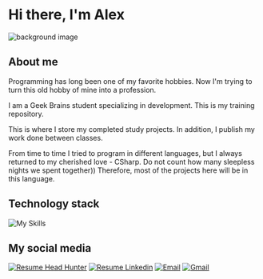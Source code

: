 # Hi there, I'm Alex
![ background image](https://www.michaelpage.com.ph/sites/michaelpage.com.ph/files/2022-06/Software%20Developer.jpg)


## About me

Programming has long been one of my favorite hobbies. Now I'm trying to turn this old hobby of mine into a profession.

I am a Geek Brains student specializing in development. This is my training repository.

This is where I store my completed study projects. In addition, I publish my work done between classes.

From time to time I tried to program in different languages, but I always returned to my cherished love - СSharp. Do not count how many sleepless nights we spent together)) Therefore, most of the projects here will be in this language.

## Technology stack
![My Skills](https://skillicons.dev/icons?i=git,github,cs,dotnet,rabbitmq,react,unity,vscode,visualstudio,js,ts,jquery,html,css,bootstrap,py,mysql,sqlite,postgres,md&perline=8)

## My social media

[![Resume Head Hunter](https://avatars.mds.yandex.net/i?id=45bfd085e57f4365a1c9edbaf5f193c4-6894630-images-thumbs&n=13)](https://hh.ru/resume/64030540ff0ba581dc0039ed1f615361673656?disableBrowserCache=true&hhtmFrom=resume_list)
[![Resume Linkedin](https://avatars.mds.yandex.net/i?id=dd9e6212e07909f9c30a8d2f23e4410c7af72955-4900962-images-thumbs&n=13)](https://www.linkedin.com/in/alexey-mazalov-536a1a1a9/)
[![Email](https://avatars.mds.yandex.net/get-yapic/44850/mBYzLX3fvEO9HHcChxaHEjo65o-1/islands-retina-50)](mailto:to@misterabvir.ru)
[![Gmail](https://avatars.mds.yandex.net/i?id=f0a3ed5a177ceba0aa32866c5ae15202-4120780-images-thumbs&n=13&exp=11)](mailto:abvirchik@gmail.com)
